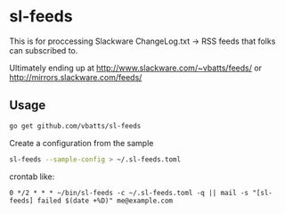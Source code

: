 # sl-feeds

This is for proccessing Slackware ChangeLog.txt -> RSS feeds that folks can
subscribed to.

Ultimately ending up at http://www.slackware.com/~vbatts/feeds/ or http://mirrors.slackware.com/feeds/

## Usage

```bash
go get github.com/vbatts/sl-feeds
```

Create a configuration from the sample

```bash
sl-feeds --sample-config > ~/.sl-feeds.toml
```

crontab like:

```
0 */2 * * * ~/bin/sl-feeds -c ~/.sl-feeds.toml -q || mail -s "[sl-feeds] failed $(date +%D)" me@example.com
```
